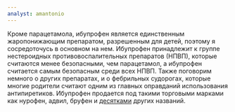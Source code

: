 ```yaml
---
analyst: amantonio
---
```


Кроме парацетамола, ибупрофен является единственным жаропонижающим препаратом, разрешенным для детей, поэтому я сосредоточусь в основном на нем. Ибупрофен принадлежит к группе нестероидных противовоспалительных препаратов (НПВП), которые считаются менее безопасными, чем парацетамол, а ибупрофен считается самым безопасным среди всех НПВП. Также поговорим немного о других препаратах, и о фебрильных судорогах, которые многие родители считают одним из главных оправданий использования антипиретиков.
Ибупрофен продается под такими торговыми марками как нурофен, адвил, бруфен и [десятками](https://en.wikipedia.org/wiki/Ibuprofen_brand_names) других названий.
